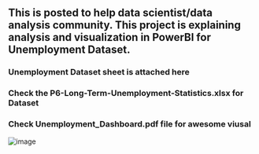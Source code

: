 ## This is posted to help data scientist/data analysis community. This project is explaining analysis and visualization in PowerBI for Unemployment Dataset.
### Unemployment Dataset sheet is attached here
### Check the P6-Long-Term-Unemployment-Statistics.xlsx for Dataset
### Check Unemployment_Dashboard.pdf file for awesome viusal

![image](https://user-images.githubusercontent.com/64526525/219966390-ca95bfac-cc08-43d6-b6f3-a11c03c35fcf.png)
